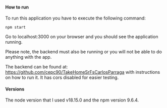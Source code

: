 #### How to run

To run this application you have to execute the following command:

```
npm start
```

Go to localhost:3000 on your browser and you should see the application running.

Please note, the backend must also be running or you will not be able to do anything with the app.

The backend can be found at: https://github.com/cepc90/TakeHomeSrFsCarlosParraga with instructions on how to run it. It has cors disabled for easier testing.

#### Versions

The node version that I used v18.15.0 and the npm version 9.6.4.
